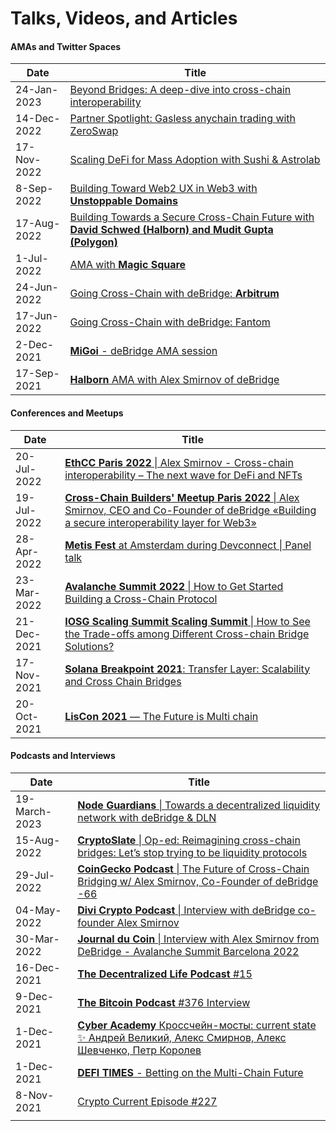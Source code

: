 # Talks, Videos, and Articles

#### **AMAs and Twitter Spaces**

| Date        | Title                                                                                                                                                       |
| ----------- | ----------------------------------------------------------------------------------------------------------------------------------------------------------- |
| 24-Jan-2023 | [Beyond Bridges: A deep-dive into cross-chain interoperability](https://www.youtube.com/watch?v=O\_YX3MFlt-0)                                               |
| 14-Dec-2022 | [Partner Spotlight: Gasless anychain trading with ZeroSwap](https://www.youtube.com/watch?v=RzZWTeIRkXw)                                                    |
| 17-Nov-2022 | [Scaling DeFi for Mass Adoption with Sushi & Astrolab](https://www.youtube.com/watch?v=j4OECkLk24Y\&t=2s)                                                   |
| 8-Sep-2022  | [Building Toward Web2 UX in Web3 with **Unstoppable Domains**](https://www.youtube.com/watch?v=\_OCGbbDIIDc)                                                |
| 17-Aug-2022 | [Building Towards a Secure Cross-Chain Future with **David Schwed (Halborn) and Mudit Gupta (Polygon)**](https://www.youtube.com/watch?v=SLHR-tOUllo\&t=4s) |
| 1-Jul-2022  | [AMA with **Magic Square**](https://twitter.com/deBridgeFinance/status/1542463031913115649)                                                                 |
| 24-Jun-2022 | [Going Cross-Chain with deBridge: **Arbitrum**](https://twitter.com/deBridgeFinance/status/1539612877765906432)                                             |
| 17-Jun-2022 | [Going Cross-Chain with deBridge: Fantom](https://www.youtube.com/watch?v=rmXK6gJvIcA\&t=6s)                                                                |
| 2-Dec-2021  | [**MiGoi** - deBridge AMA session](https://www.youtube.com/watch?v=nIYUXku7F\_Y)                                                                            |
| 17-Sep-2021 | [**Halborn** AMA with Alex Smirnov of deBridge](https://www.youtube.com/watch?v=V\_kqlcRCCD8\&t=527s)                                                       |



#### Conferences and Meetups

| Date        | Title                                                                                                                                                                                                    |
| ----------- | -------------------------------------------------------------------------------------------------------------------------------------------------------------------------------------------------------- |
| 20-Jul-2022 | [**EthCC Paris 2022** \| Alex Smirnov - Cross-chain interoperability – The next wave for DeFi and NFTs](https://www.youtube.com/watch?v=1xm8NVhxfLE)                                                     |
| 19-Jul-2022 | [**Cross-Chain Builders' Meetup Paris 2022** \| Alex Smirnov, CEO and Сo-Founder of deBridge «Building a secure interoperability layer for Web3»](https://www.youtube.com/watch?v=bTiBv6Ibdyw\&t=2260s)  |
| 28-Apr-2022 | [**Metis Fest** at Amsterdam during Devconnect \| Panel talk](https://www.youtube.com/watch?v=a7AzYsV6wB8)                                                                                               |
| 23-Mar-2022 | [**Avalanche Summit 2022** \| How to Get Started Building a Cross-Chain Protocol](https://www.youtube.com/watch?v=DpSS77aKUzs)                                                                           |
| 21-Dec-2021 | [**IOSG Scaling Summit Scaling Summit** \| How to See the Trade-offs among Different Cross-chain Bridge Solutions?](https://www.youtube.com/watch?v=Iz5WiRlG7qM)                                         |
| 17-Nov-2021 | [**Solana Breakpoint 2021**: Transfer Layer: Scalability and Cross Chain Bridges](https://www.youtube.com/watch?v=YH0FvcHdLX8)                                                                           |
| 20-Oct-2021 | [**LisCon 2021** — The Future is Multi chain](https://www.youtube.com/watch?v=\_PZsTtrmiig)                                                                                                              |

#### Podcasts and Interviews

| Date          | Title                                                                                                                                                                                                         |
| ------------- | ------------------------------------------------------------------------------------------------------------------------------------------------------------------------------------------------------------- |
| 19-March-2023 | [**Node Guardians** \| Towards a decentralized liquidity network with deBridge & DLN](https://www.youtube.com/watch?v=N7aUKfi4FCA)                                                                            |
| 15-Aug-2022   | [**CryptoSlate** \| Op-ed: Reimagining cross-chain bridges: Let’s stop trying to be liquidity protocols](https://cryptoslate.com/reimagining-cross-chain-bridges-lets-stop-trying-to-be-liquidity-protocols/) |
| 29-Jul-2022   | [**CoinGecko Podcast** \| The Future of Cross-Chain Bridging w/ Alex Smirnov, Co-Founder of deBridge -66](https://www.youtube.com/watch?v=JtzKQij1gWI)                                                        |
| 04-May-2022   | [**Divi Crypto Podcast** \| Interview with deBridge co-founder Alex Smirnov](https://twitter.com/diviproject/status/1521838696231845888?s=21\&t=KRKZoZEHCDwreWwiwaLBlQ)                                       |
| 30-Mar-2022   | [**Journal du Coin** \| Interview with Alex Smirnov from DeBridge - Avalanche Summit Barcelona 2022](https://www.youtube.com/watch?v=HjWsFFOOE5U)                                                             |
| 16-Dec-2021   | [**The Decentralized Life Podcast** #15](https://pod.co/decentralized/15-with-alex-smirnov-co-founder-of-debridge)                                                                                            |
| 9-Dec-2021    | [**The Bitcoin Podcast** #376 Interview](http://thebitcoinpodcast.com/the-bitcoin-podcast-376/)                                                                                                               |
| 1-Dec-2021    | [**Cyber Academy** Кроссчейн-мосты: current state ✨ Андрей Великий, Алекс Смирнов, Алекс Шевченко, Петр Королев](https://www.youtube.com/watch?v=sKvkDZVBcVE)                                                 |
| 1-Dec-2021    | [**DEFI TIMES** - Betting on the Multi-Chain Future ](https://open.spotify.com/episode/4G17XvDwXQzMMHvdYKjKlP?si=2130e9f5a8db46da\&nd=1)                                                                      |
| 8-Nov-2021    | [Crypto Current Episode #227](https://www.youtube.com/watch?v=PahLcN8j\_kI)                                                                                                                                   |
|               |                                                                                                                                                                                                               |








